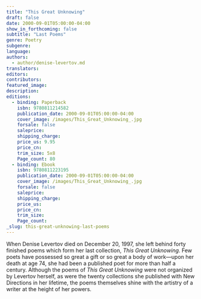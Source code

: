 ```yaml
---
title: "This Great Unknowing"
draft: false
date: 2000-09-01T05:00:00-04:00
show_in_forthcoming: false
subtitle: "Last Poems"
genre: Poetry
subgenre:
language:
authors:
  - author/denise-levertov.md
translators:
editors:
contributors:
featured_image:
description:
editions:
  - binding: Paperback
    isbn: 9780811214582
    publication_date: 2000-09-01T05:00:00-04:00
    cover_image: /images/This_Great_Unknowing_.jpg
    forsale: false
    saleprice:
    shipping_charge:
    price_us: 9.95
    price_cn:
    trim_size: 5x8
    Page_count: 80
  - binding: Ebook
    isbn: 9780811223195
    publication_date: 2000-09-01T05:00:00-04:00
    cover_image: /images/This_Great_Unknowing_.jpg
    forsale: false
    saleprice:
    shipping_charge:
    price_us:
    price_cn:
    trim_size:
    Page_count:
_slug: this-great-unknowing-last-poems
---
```


When Denise Levertov died on December 20, 1997, she left behind forty finished poems which form her last collection, _This Great Unknowing_. Few poets have possessed so great a gift or so great a body of work––upon her death at age 74, she had been a published poet for more than half a century. Although the poems of _This Great Unknowing_ were not organized by Levertov herself, as were the twenty collections she published with New Directions in her lifetime, the poems themselves shine with the artistry of a writer at the height of her powers.


